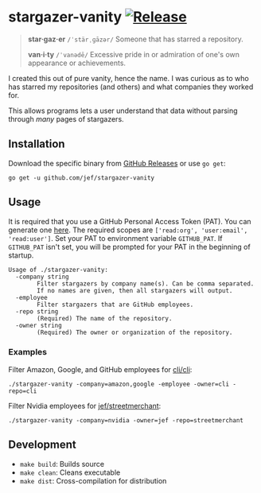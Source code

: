 # stargazer-vanity [![Release](https://img.shields.io/github/workflow/status/jef/stargazer-vanity/Release?color=24292e&label=Release&logo=github&logoColor=white&style=flat-square)](https://github.com/jef/stargazer-vanity/actions/workflows/release.yaml)

> **star·gaz·er** `/ˈstärˌɡāzər/` Someone that has starred a repository.
>
> **van·i·ty** `/ˈvanədē/` Excessive pride in or admiration of one's own appearance or achievements.

I created this out of pure vanity, hence the name. I was curious as to who has starred my repositories (and others) and what companies they worked for.

This allows programs lets a user understand that data without parsing through _many_ pages of stargazers.

## Installation

Download the specific binary from [GitHub Releases](https://github.com/jef/stargazer-vanity/releases) or use `go get`:

```shell
go get -u github.com/jef/stargazer-vanity
```

## Usage

It is required that you use a GitHub Personal Access Token (PAT). You can generate one [here](https://github.com/settings/tokens/new). The required scopes are `['read:org', 'user:email', 'read:user']`. Set your PAT to environment variable `GITHUB_PAT`. If `GITHUB_PAT` isn't set, you will be prompted for your PAT in the beginning of startup.

```
Usage of ./stargazer-vanity:
  -company string
    	Filter stargazers by company name(s). Can be comma separated.
    	If no names are given, then all stargazers will output.
  -employee
    	Filter stargazers that are GitHub employees.
  -repo string
    	(Required) The name of the repository.
  -owner string
    	(Required) The owner or organization of the repository.
```

### Examples

Filter Amazon, Google, and GitHub employees for [cli/cli](https://github.com/cli/cli):

```
./stargazer-vanity -company=amazon,google -employee -owner=cli -repo=cli
```

Filter Nvidia employees for [jef/streetmerchant](https://github.com/jef/streetmerchant):

```
./stargazer-vanity -company=nvidia -owner=jef -repo=streetmerchant
```

## Development

- `make build`: Builds source
- `make clean`: Cleans executable
- `make dist`: Cross-compilation for distribution
